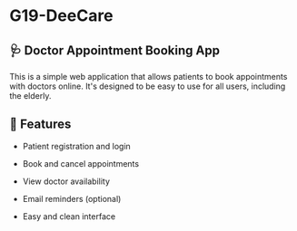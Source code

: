 # G19-DeeCare

## 🩺 Doctor Appointment Booking App

This is a simple web application that allows patients to book appointments with doctors online. It's designed to be easy to use for all users, including the elderly.

## 🔧 Features

- Patient registration and login

- Book and cancel appointments

- View doctor availability

- Email reminders (optional)

- Easy and clean interface

